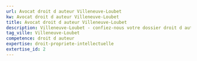 ```yaml
---
url: Avocat droit d auteur Villeneuve-Loubet
kw: Avocat droit d auteur Villeneuve-Loubet
title: Avocat droit d auteur Villeneuve-Loubet
description: Villeneuve-Loubet - confiez-nous votre dossier droit d auteur
tag_ville: Villeneuve-Loubet
competence: droit d auteur
expertise: droit-propriete-intellectuelle
extertise_id: 2
---
```

